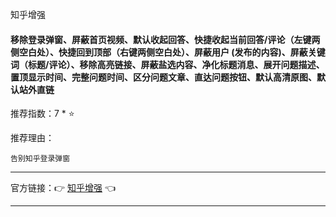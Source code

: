 知乎增强

#### 移除登录弹窗、屏蔽首页视频、默认收起回答、快捷收起当前回答/评论（左键两侧空白处）、快捷回到顶部（右键两侧空白处）、屏蔽用户 (发布的内容)、屏蔽关键词（标题/评论）、移除高亮链接、屏蔽盐选内容、净化标题消息、展开问题描述、置顶显示时间、完整问题时间、区分问题文章、直达问题按钮、默认高清原图、默认站外直链

推荐指数：7 * ⭐

推荐理由：

    告别知乎登录弹窗

---



官方链接：👉 [知乎增强](
https://greasyfork.org/zh-CN/scripts/419081-%E7%9F%A5%E4%B9%8E%E5%A2%9E%E5%BC%BA
) 👈


---



















